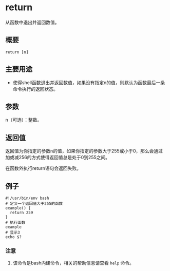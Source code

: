#  return

从函数中退出并返回数值。

##  概要

    
    
    return [n]
    

##  主要用途

  * 使得shell函数退出并返回数值，如果没有指定n的值，则默认为函数最后一条命令执行的返回状态。 

##  参数

n（可选）：整数。

##  返回值

返回值为你指定的参数n的值，如果你指定的参数大于255或小于0，那么会通过加或减256的方式使得返回值总是处于0到255之间。

在函数外执行return语句会返回失败。

##  例子

    
    
    #!/usr/bin/env bash
    # 定义一个返回值大于255的函数
    example() {
      return 259
    }
    # 执行函数
    example
    # 显示3
    echo $?
    

###  注意

  1. 该命令是bash内建命令，相关的帮助信息请查看 ` help ` 命令。 

